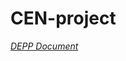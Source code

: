# CEN-project

[*DEPP Document*](https://uflorida-my.sharepoint.com/:w:/g/personal/kavarthapu_b_ufl_edu/EcurFbOCBtFMuikw-eLGPn8B8bfUbRuHecgM71tyMYkPQw?e=rR4Xbq)
